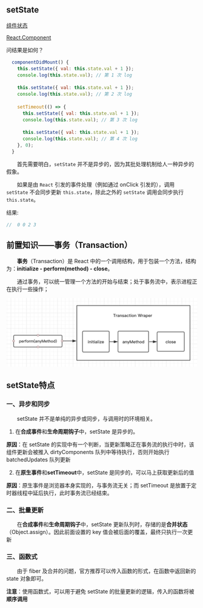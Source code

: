 ## setState

[组件状态](https://zh-hans.reactjs.org/docs/faq-state.html)

[React.Component](https://zh-hans.reactjs.org/docs/react-component.html#setstate)

问结果是如何？
```js
  componentDidMount() {
    this.setState({ val: this.state.val + 1 });
    console.log(this.state.val); // 第 1 次 log

    this.setState({ val: this.state.val + 1 });
    console.log(this.state.val); // 第 2 次 log

    setTimeout(() => {
      this.setState({ val: this.state.val + 1 });
      console.log(this.state.val); // 第 3 次 log

      this.setState({ val: this.state.val + 1 });
      console.log(this.state.val); // 第 4 次 log
    }, 0);
  }
```
&emsp;&emsp;首先需要明白，`setState` 并不是异步的，因为其批处理机制给人一种异步的假象。

&emsp;&emsp;如果是由 `React` 引发的事件处理（例如通过 onClick 引发的），调用 `setState` 不会同步更新 `this.state`，除此之外的 `setState` 调用会同步执行 `this.state`。

结果:
```js
//  0 0 2 3
```

## 前置知识——事务（Transaction）

&emsp;&emsp;**事务**（Transaction）是 React 中的一个调用结构，用于包装一个方法，结构为：**initialize - perform(method) - close**。

&emsp;&emsp;通过事务，可以统一管理一个方法的开始与结束；处于事务流中，表示进程正在执行一些操作；

![Transaction](./setState/Transaction.png)

## setState特点

### 一、异步和同步

&emsp;&emsp;setState 并不是单纯的异步或同步，与调用时的环境相关。

1. 在**合成事件**和**生命周期钩子**中，setState 是异步的。

**原因**：在 setState 的实现中有一个判断，当更新策略正在事务流的执行中时，该组件更新会被推入 dirtyComponents 队列中等待执行，否则开始执行 batchedUpdates 队列更新

2. 在**原生事件**和**setTimeout**中，setState 是同步的，可以马上获取更新后的值

**原因**：原生事件是浏览器本身实现的，与事务流无关；而 setTimeout 是放置于定时器线程中延后执行，此时事务流已经结束。

### 二、批量更新

&emsp;&emsp;在**合成事件**和**生命周期钩子**中，setState 更新队列时，存储的是**合并状态**（Object.assign）。因此前面设置的 key 值会被后面的覆盖，最终只执行一次更新

### 三、函数式

&emsp;&emsp;由于 fiber 及合并的问题，官方推荐可以传入函数的形式，在函数中返回新的 state 对象即可。

**注意**：使用函数式，可以用于避免 setState 的批量更新的逻辑，传入的函数将被**顺序调用**
